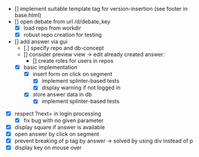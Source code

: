 - [] implement suitable template tag for version-insertion (see footer in base.html)
- [] open debate from url /d/debate_key
    - [x] load repo from workdir
    - [x] robust repo creation for testing
- [] add answer via gui
    - [.] specify repo and db-concept
    - [] consider preview view -> edit already created answer:
        - [] create roles for users in repos
    - [x] basic implementation
        - [x] insert form on click on segment
            - [x] implement splinter-based tests
            - [x] display warning if not logged in
        - [x] store answer data in db
            - [x] implement splinter-based tests
- [x] respect ?next= in login processing
    - [x] fix bug with no given parameter
- [x] display square if answer is available
- [x] open answer by click on segment
- [x] prevent breaking of p tag by answer -> solved by using div instead of p
- [x] display key on mouse over
